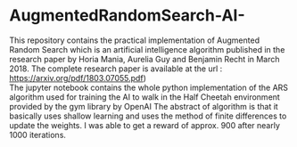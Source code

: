 # AugmentedRandomSearch-AI-
This repository contains the practical implementation of Augmented Random Search which is an artificial intelligence algorithm published in
the research paper by Horia Mania, Aurelia Guy and Benjamin Recht in March 2018. The complete research paper is available at the url : https://arxiv.org/pdf/1803.07055.pdf)          
The jupyter notebook contains the whole python implementation of the ARS algorithm used for training the AI to walk in the Half Cheetah 
environment provided by the gym library by OpenAI
The abstract of algorithm is that it basically uses shallow learning and uses the method of finite differences to update the weights.
I was able to get a reward of approx. 900 after nearly 1000 iterations. 
